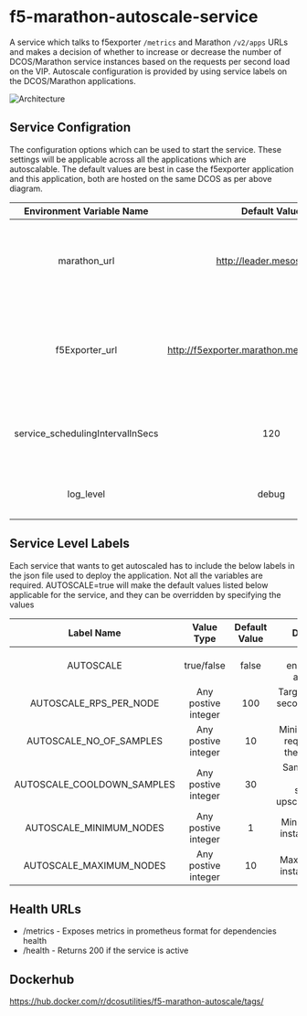 # f5-marathon-autoscale-service

A service which talks to f5exporter <code>/metrics</code> and Marathon <code>/v2/apps</code> URLs and makes a decision of whether to increase or decrease the number of DCOS/Marathon service instances based on the requests per second load on the VIP.
Autoscale configuration is provided by using service labels on the DCOS/Marathon applications.

![Architecture](https://github.com/dcos-utilities/f5-marathon-autoscale/blob/master/diagrams/Autoscaling.png)

## Service Configration

The configuration options which can be used to start the service. These settings will be applicable across all the applications which are autoscalable. The default values are best in case the f5exporter application and this application, both are hosted on the same DCOS as per above diagram.

| Environment Variable Name    | Default Value    | Description    |
|:----------------------------:|:----------------:|:--------------:|
| marathon_url | http://leader.mesos:8080 | Marathon URL which the service points to, it has to a path till /v2/apps (excluded) |
| f5Exporter_url | http://f5exporter.marathon.mesos:9142/metrics | The URL to f5 scrapper service's /metrics URL. For more details, look at [f5exporter](https://github.com/ExpressenAB/bigip_exporter) service |
| service_schedulingIntervalInSecs | 120 | Timer for rescanning both, mesos and f5exporter services for new data |
| log_level | debug | Controls the ROOT(Console) logger level for printing |

## Service Level Labels

Each service that wants to get autoscaled has to include the below labels in the json file used to deploy the application. Not all the variables are required. AUTOSCALE=true will make the default values listed below applicable for the service, and they can be overridden by specifying the values

| Label Name    | Value Type    | Default Value    | Description |
|:-------------:|:-------------:|:-------------:|:--------------:|
| AUTOSCALE   | true/false   | false | Flag to enable/disable autoscaling |
| AUTOSCALE_RPS_PER_NODE     | Any postive integer   | 100 | Target request per second per service instance |
| AUTOSCALE_NO_OF_SAMPLES        | Any postive integer   | 10 | Minimum samples required to take the average rps |
| AUTOSCALE_COOLDOWN_SAMPLES        | Any postive integer   | 30 | Samples to pass on after a successful upscale/downscale |
| AUTOSCALE_MINIMUM_NODES        | Any postive integer   | 1 | Minimum service instances to keep |
| AUTOSCALE_MAXIMUM_NODES   | Any postive integer   | 10 | Maximum service instances to keep |

## Health URLs

* /metrics - Exposes metrics in prometheus format for dependencies health
* /health - Returns 200 if the service is active

## Dockerhub

https://hub.docker.com/r/dcosutilities/f5-marathon-autoscale/tags/
